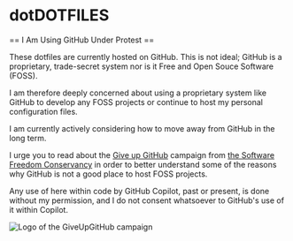 # dotDOTFILES
== I Am Using GitHub Under Protest ==

These dotfiles are currently hosted on GitHub. This is not ideal; GitHub is a
proprietary, trade-secret system nor is it Free and Open Souce Software (FOSS).

I am therefore deeply concerned about using a proprietary system like GitHub
to develop any FOSS projects or continue to host my personal configuration files.

I am currently actively considering how to move away from GitHub in the long term.

I urge you to read about the [Give up GitHub](https://GiveUpGitHub.org) campaign from
[the Software Freedom Conservancy](https://sfconservancy.org) in order to better
understand some of the reasons why GitHub is not a good place to host FOSS projects.

Any use of here within code by GitHub Copilot, past or present, is done without
my permission, and I do not consent whatsoever to GitHub's use of it within Copilot.

![Logo of the GiveUpGitHub campaign](https://sfconservancy.org/img/GiveUpGitHub.png)
